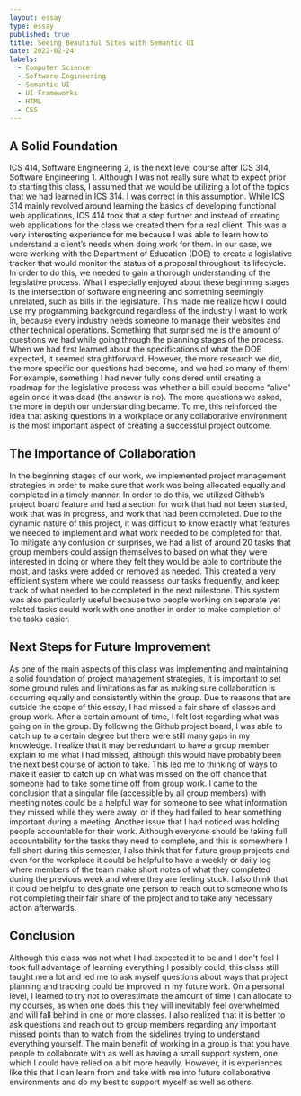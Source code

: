 ```yaml
--- 
layout: essay
type: essay
published: true
title: Seeing Beautiful Sites with Semantic UI
date: 2022-02-24
labels:
  - Computer Science
  - Software Engineering 
  - Semantic UI
  - UI Frameworks
  - HTML
  - CSS
---
```


## A Solid Foundation
ICS 414, Software Engineering 2,  is the next level course after ICS 314, Software Engineering 1. Although I was not really sure what to expect prior to starting this class, I assumed that we would be utilizing a lot of the topics that we had learned in ICS 314. I was correct in this assumption. While ICS 314 mainly revolved around learning the basics of developing functional web applications, ICS 414 took that a step further and instead of creating web applications for the class we created them for a real client. This was a very interesting experience for me because I was able to learn how to understand a client’s needs when doing work for them. In our case, we were working with the Department of Education (DOE) to create a legislative tracker that would monitor the status of a proposal throughout its lifecycle. In order to do this, we needed to gain a thorough understanding of the legislative process. What I especially enjoyed about these beginning stages is the intersection of software engineering and something seemingly unrelated, such as bills in the legislature. This made me realize how I could use my programming background regardless of the industry I want to work in, because every industry needs someone to manage their websites and other technical operations. Something that surprised me is the amount of questions we had while going through the planning stages of the process. When we had first learned about the specifications of what the DOE expected, it seemed straightforward. However, the more research we did, the more specific our questions had become, and we had so many of them! For example, something I had never fully considered until creating a roadmap for the legislative process was whether a bill could become “alive” again once it was dead (the answer is no). The more questions we asked, the more in depth our understanding became. To me, this reinforced the idea that asking questions in a workplace or any collaborative environment is the most important aspect of creating a successful project outcome.

## The Importance of Collaboration
In the beginning stages of our work, we implemented project management strategies in order to make sure that work was being allocated equally and completed in a timely manner. In order to do this, we utilized Github’s project board feature and had a section for work that had not been started, work that was in progress, and work that had been completed. Due to the dynamic nature of this project, it was difficult to know exactly what features we needed to implement and what work needed to be completed for that. To mitigate any confusion or surprises, we had a list of around 20 tasks that group members could assign themselves to based on what they were interested in doing or where they felt they would be able to contribute the most, and tasks were added or removed as needed. This created a very efficient system where we could reassess our tasks frequently, and keep track of what needed to be completed in the next milestone. This system was also particularly useful because two people working on separate yet related tasks could work with one another in order to make completion of the tasks easier. 

## Next Steps for Future Improvement
As one of the main aspects of this class was implementing and maintaining a solid foundation of project management strategies, it is important to set some ground rules and limitations as far as making sure collaboration is occurring equally and consistently within the group. Due to reasons that are outside the scope of this essay, I had missed a fair share of classes and group work. After a certain amount of time, I felt lost regarding what was going on in the group. By following the Github project board, I was able to catch up to a certain degree but there were still many gaps in my knowledge. I realize that it may be redundant to have a group member explain to me what I had missed, although this would have probably been the next best course of action to take. This led me to thinking of ways to make it easier to catch up on what was missed on the off chance that someone had to take some time off from group work. I came to the conclusion that a singular file (accessible by all group members) with meeting notes could be a helpful way for someone to see what information they missed while they were away, or if they had failed to hear something important during a meeting. Another issue that I had noticed was holding people accountable for their work. Although everyone should be taking full accountability for the tasks they need to complete, and this is somewhere I fell short during this semester, I also think that for future group projects and even for the workplace it could be helpful to have a weekly or daily log where members of the team make short notes of what they completed during the previous week and where they are feeling stuck. I also think that it could be helpful to designate one person to reach out to someone who is not completing their fair share of the project and to take any necessary action afterwards.

## Conclusion
Although this class was not what I had expected it to be and I don't feel I took full advantage of learning everything I possibly could, this class still taught me a lot and led me to ask myself questions about ways that project planning and tracking could be improved in my future work. On a personal level, I learned to try not to overestimate the amount of time I can allocate to my courses, as when one does this they will inevitably feel overwhelmed and will fall behind in one or more classes. I also realized that it is better to ask questions and reach out to group members regarding any important missed points than to watch from the sidelines trying to understand everything yourself. The main benefit of working in a group is that you have people to collaborate with as well as having a small support system, one which I could have relied on a bit more heavily. However, it is experiences like this that I can learn from and take with me into future collaborative environments and do my best to support myself as well as others.

